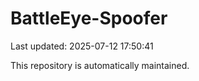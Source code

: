 # BattleEye-Spoofer

Last updated: 2025-07-12 17:50:41

This repository is automatically maintained.
